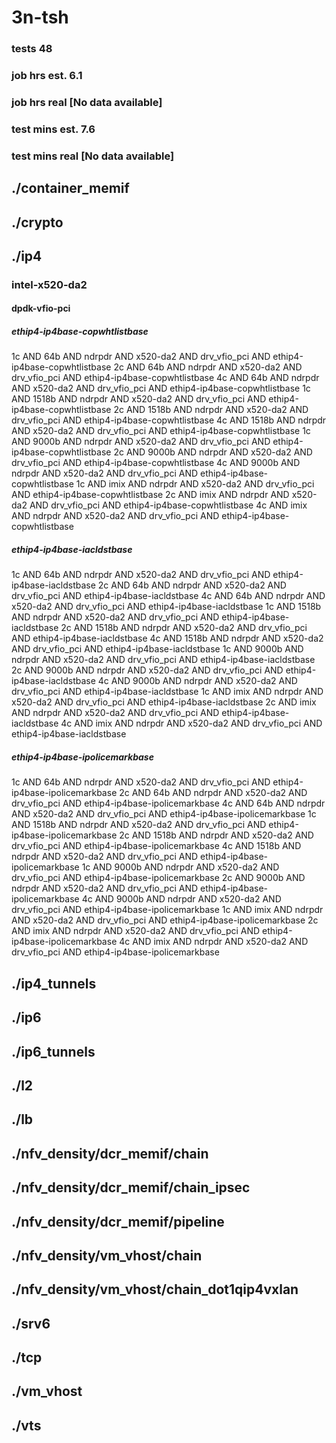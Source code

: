 # 3n-tsh
### tests 48
### job hrs est. 6.1
### job hrs real [No data available]
### test mins est. 7.6
### test mins real [No data available]
## ./container_memif
## ./crypto
## ./ip4
### intel-x520-da2
#### dpdk-vfio-pci
##### ethip4-ip4base-copwhtlistbase
1c AND 64b AND ndrpdr AND x520-da2 AND drv_vfio_pci AND ethip4-ip4base-copwhtlistbase
2c AND 64b AND ndrpdr AND x520-da2 AND drv_vfio_pci AND ethip4-ip4base-copwhtlistbase
4c AND 64b AND ndrpdr AND x520-da2 AND drv_vfio_pci AND ethip4-ip4base-copwhtlistbase
1c AND 1518b AND ndrpdr AND x520-da2 AND drv_vfio_pci AND ethip4-ip4base-copwhtlistbase
2c AND 1518b AND ndrpdr AND x520-da2 AND drv_vfio_pci AND ethip4-ip4base-copwhtlistbase
4c AND 1518b AND ndrpdr AND x520-da2 AND drv_vfio_pci AND ethip4-ip4base-copwhtlistbase
1c AND 9000b AND ndrpdr AND x520-da2 AND drv_vfio_pci AND ethip4-ip4base-copwhtlistbase
2c AND 9000b AND ndrpdr AND x520-da2 AND drv_vfio_pci AND ethip4-ip4base-copwhtlistbase
4c AND 9000b AND ndrpdr AND x520-da2 AND drv_vfio_pci AND ethip4-ip4base-copwhtlistbase
1c AND imix AND ndrpdr AND x520-da2 AND drv_vfio_pci AND ethip4-ip4base-copwhtlistbase
2c AND imix AND ndrpdr AND x520-da2 AND drv_vfio_pci AND ethip4-ip4base-copwhtlistbase
4c AND imix AND ndrpdr AND x520-da2 AND drv_vfio_pci AND ethip4-ip4base-copwhtlistbase
##### ethip4-ip4base-iacldstbase
1c AND 64b AND ndrpdr AND x520-da2 AND drv_vfio_pci AND ethip4-ip4base-iacldstbase
2c AND 64b AND ndrpdr AND x520-da2 AND drv_vfio_pci AND ethip4-ip4base-iacldstbase
4c AND 64b AND ndrpdr AND x520-da2 AND drv_vfio_pci AND ethip4-ip4base-iacldstbase
1c AND 1518b AND ndrpdr AND x520-da2 AND drv_vfio_pci AND ethip4-ip4base-iacldstbase
2c AND 1518b AND ndrpdr AND x520-da2 AND drv_vfio_pci AND ethip4-ip4base-iacldstbase
4c AND 1518b AND ndrpdr AND x520-da2 AND drv_vfio_pci AND ethip4-ip4base-iacldstbase
1c AND 9000b AND ndrpdr AND x520-da2 AND drv_vfio_pci AND ethip4-ip4base-iacldstbase
2c AND 9000b AND ndrpdr AND x520-da2 AND drv_vfio_pci AND ethip4-ip4base-iacldstbase
4c AND 9000b AND ndrpdr AND x520-da2 AND drv_vfio_pci AND ethip4-ip4base-iacldstbase
1c AND imix AND ndrpdr AND x520-da2 AND drv_vfio_pci AND ethip4-ip4base-iacldstbase
2c AND imix AND ndrpdr AND x520-da2 AND drv_vfio_pci AND ethip4-ip4base-iacldstbase
4c AND imix AND ndrpdr AND x520-da2 AND drv_vfio_pci AND ethip4-ip4base-iacldstbase
##### ethip4-ip4base-ipolicemarkbase
1c AND 64b AND ndrpdr AND x520-da2 AND drv_vfio_pci AND ethip4-ip4base-ipolicemarkbase
2c AND 64b AND ndrpdr AND x520-da2 AND drv_vfio_pci AND ethip4-ip4base-ipolicemarkbase
4c AND 64b AND ndrpdr AND x520-da2 AND drv_vfio_pci AND ethip4-ip4base-ipolicemarkbase
1c AND 1518b AND ndrpdr AND x520-da2 AND drv_vfio_pci AND ethip4-ip4base-ipolicemarkbase
2c AND 1518b AND ndrpdr AND x520-da2 AND drv_vfio_pci AND ethip4-ip4base-ipolicemarkbase
4c AND 1518b AND ndrpdr AND x520-da2 AND drv_vfio_pci AND ethip4-ip4base-ipolicemarkbase
1c AND 9000b AND ndrpdr AND x520-da2 AND drv_vfio_pci AND ethip4-ip4base-ipolicemarkbase
2c AND 9000b AND ndrpdr AND x520-da2 AND drv_vfio_pci AND ethip4-ip4base-ipolicemarkbase
4c AND 9000b AND ndrpdr AND x520-da2 AND drv_vfio_pci AND ethip4-ip4base-ipolicemarkbase
1c AND imix AND ndrpdr AND x520-da2 AND drv_vfio_pci AND ethip4-ip4base-ipolicemarkbase
2c AND imix AND ndrpdr AND x520-da2 AND drv_vfio_pci AND ethip4-ip4base-ipolicemarkbase
4c AND imix AND ndrpdr AND x520-da2 AND drv_vfio_pci AND ethip4-ip4base-ipolicemarkbase
## ./ip4_tunnels
## ./ip6
## ./ip6_tunnels
## ./l2
## ./lb
## ./nfv_density/dcr_memif/chain
## ./nfv_density/dcr_memif/chain_ipsec
## ./nfv_density/dcr_memif/pipeline
## ./nfv_density/vm_vhost/chain
## ./nfv_density/vm_vhost/chain_dot1qip4vxlan
## ./srv6
## ./tcp
## ./vm_vhost
## ./vts
